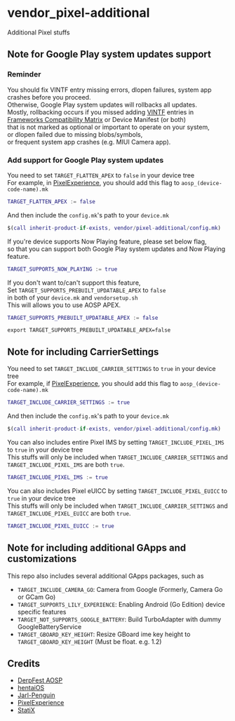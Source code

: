 # vendor_pixel-additional
Additional Pixel stuffs

## Note for Google Play system updates support

### Reminder
You should fix VINTF entry missing errors, dlopen failures, system app crashes before you proceed.
<br>Otherwise, Google Play system updates will rollbacks all updates.
<br>Mostly, rollbacking occurs if you missed adding [VINTF](https://source.android.com/docs/core/architecture/vintf) entries in [Frameworks Compatibility Matrix](https://source.android.com/docs/core/architecture/vintf/comp-matrices) or Device Manifest (or both)
<br>that is not marked as optional or important to operate on your system,
<br>or dlopen failed due to missing blobs/symbols,
<br>or frequent system app crashes (e.g. MIUI Camera app).

### Add support for Google Play system updates
You need to set `TARGET_FLATTEN_APEX` to `false` in your device tree
<br>For example, in [PixelExperience](https://github.com/PixelExperience), you should add this flag to `aosp_(device-code-name).mk`

```M
TARGET_FLATTEN_APEX := false
```

And then include the `config.mk`'s path to your `device.mk`

```M
$(call inherit-product-if-exists, vendor/pixel-additional/config.mk)
```

If you're device supports Now Playing feature, please set below flag,
<br>so that you can support both Google Play system updates and Now Playing feature.

```M
TARGET_SUPPORTS_NOW_PLAYING := true
```

If you don't want to/can't support this feature,
<br>Set `TARGET_SUPPORTS_PREBUILT_UPDATABLE_APEX` to `false`
<br> in both of your `device.mk` and `vendorsetup.sh`
<br>This will allows you to use AOSP APEX.

```M
TARGET_SUPPORTS_PREBUILT_UPDATABLE_APEX := false
```

```Shell
export TARGET_SUPPORTS_PREBUILT_UPDATABLE_APEX=false
```

## Note for including CarrierSettings
You need to set `TARGET_INCLUDE_CARRIER_SETTINGS` to `true` in your device tree
<br>For example, if [PixelExperience](https://github.com/PixelExperience), you should add this flag to `aosp_(device-code-name).mk`

```M
TARGET_INCLUDE_CARRIER_SETTINGS := true
```

And then include the `config.mk`'s path to your `device.mk`

```M
$(call inherit-product-if-exists, vendor/pixel-additional/config.mk)
```

You can also includes entire Pixel IMS by setting `TARGET_INCLUDE_PIXEL_IMS` to `true` in your device tree
<br>This stuffs will only be included when `TARGET_INCLUDE_CARRIER_SETTINGS` and `TARGET_INCLUDE_PIXEL_IMS` are both `true`.

```M
TARGET_INCLUDE_PIXEL_IMS := true
```

You can also includes Pixel eUICC by setting `TARGET_INCLUDE_PIXEL_EUICC` to `true` in your device tree
<br>This stuffs will only be included when `TARGET_INCLUDE_CARRIER_SETTINGS` and `TARGET_INCLUDE_PIXEL_EUICC` are both `true`.

```M
TARGET_INCLUDE_PIXEL_EUICC := true
```

## Note for including additional GApps and customizations
This repo also includes several additional GApps packages, such as 
* `TARGET_INCLUDE_CAMERA_GO`: Camera from Google (Formerly, Camera Go or GCam Go)
* `TARGET_SUPPORTS_LILY_EXPERIENCE`: Enabling Android (Go Edition) device specific features
* `TARGET_NOT_SUPPORTS_GOOGLE_BATTERY`: Build TurboAdapter with dummy GoogleBatteryService
* `TARGET_GBOARD_KEY_HEIGHT`: Resize GBoard ime key height to `TARGET_GBOARD_KEY_HEIGHT` (Must be float. e.g. 1.2)

## Credits
* [DerpFest AOSP](https://github.com/DerpFest-AOSP)
* [hentaiOS](https://github.com/hentaiOS)
* [Jarl-Penguin](https://github.com/JarlPenguin)
* [PixelExperience](https://github.com/PixelExperience)
* [StatiX](https://github.com/StatiXOS)
